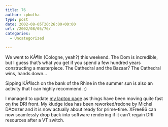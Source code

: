 ```yaml
---
title: 76
author: cpbotha
type: post
date: 2002-08-05T20:26:00+00:00
url: /2002/08/05/76/
categories:
  - Uncategorized

---
```

We went to KÃ¶ln (Cologne, yeah?) this weekend. The Dom is incredible, but I guess that&#8217;s what you get if you spend a few hundred years constructing a masterpiece. The Cathedral and the Bazaar? The Cathedral wins, hands down&#8230;

Sipping KÃ¶lsch on the bank of the Rhine in the summer sun is also an activity that I can highly recommend. :)

I managed to update [my laptop page][1] as things have been moving quite fast on the DRI front. My kludge idea has been reworked/redone by Michel DÃ¤nzer and it is now actually about ready for prime-time. XFree86 can now seamlessly drop back into software rendering if it can&#8217;t regain DRI resources after a VT switch.

 [1]: http://cpbotha.net/clevo5600/clevo5600_linux/
